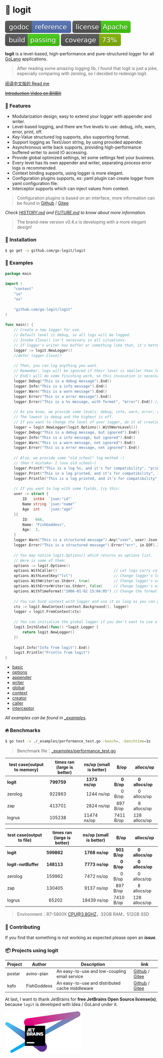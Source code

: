 # 📝 logit

[![Go Doc](_icons/godoc.svg)](https://pkg.go.dev/github.com/go-logit/logit)
[![License](_icons/license.svg)](https://www.apache.org/licenses/LICENSE-2.0.html)
[![Build](_icons/build.svg)](_icons/build.svg)
[![Coverage](_icons/coverage.svg)](_icons/coverage.svg)

**logit** is a level-based, high-performance and pure-structured logger for all [GoLang](https://golang.org)
applications.

> After reading some amazing logging lib, I found that logit is just a joke, especially comparing with zerolog, so I decided to redesign logit.

[阅读中文版的 Read me](./README.md)

~~[Introduction Video on BiliBili](https://www.bilibili.com/video/BV14t4y1y7rF)~~

### 🥇 Features

* Modularization design, easy to extend your logger with appender and writer.
* Level-based logging, and there are five levels to use: debug, info, warn, error, print, off.
* Key-Value structured log supports, also supporting format.
* Support logging as Text/Json string, by using provided appender.
* Asynchronous write back supports, providing high-performance buffered writer to avoid IO accessing.
* Provide global optimized settings, let some settings feet your business.
* Every level has its own appender and writer, separating process error logs is recommended.
* Context binding supports, using logger is more elegant.
* Configuration plugins supports, ex: yaml plugin can create logger from yaml configuration file.
* Interceptor supports which can inject values from context.

> Configuration plugins is based on an interface, more information can be found in [Github](https://github.com/go-logit) / [Gitee](https://gitee.com/go-logit)

_Check [HISTORY.md](./HISTORY.md) and [FUTURE.md](./FUTURE.md) to know about more information._

> The brand-new version v0.4.x is developing with a more elegant design!

### 🚀 Installation

```bash
$ go get -u github.com/go-logit/logit
```

### 📖 Examples

```go
package main

import (
	"context"
	"io"
	"os"

	"github.com/go-logit/logit"
)

func main() {
	// Create a new logger for use.
	// Default level is debug, so all logs will be logged.
	// Invoke Close() isn't necessary in all situations.
	// If logger's writer has buffer or something like that, it's better to invoke Close() for flushing buffer or something else.
	logger := logit.NewLogger()
	//defer logger.Close()

	// Then, you can log anything you want.
	// Remember, logs will be ignored if their level is smaller than logger's level.
	// End() will do some finishing work, so this invocation is necessary.
	logger.Debug("This is a debug message").End()
	logger.Info("This is a info message").End()
	logger.Warn("This is a warn message").End()
	logger.Error("This is a error message").End()
	logger.Error("This is a %s message, with format", "error").End() // Format with params.

	// As you know, we provide some levels: debug, info, warn, error, off.
	// The lowest is debug and the highest is off.
	// If you want to change the level of your logger, do it at creating.
	logger = logit.NewLogger(logit.Options().WithWarnLevel())
	logger.Debug("This is a debug message, but ignored").End()
	logger.Info("This is a info message, but ignored").End()
	logger.Warn("This is a warn message, not ignored").End()
	logger.Error("This is a error message, not ignored").End()

	// Also, we provide some "old school" log method :)
	// (Don't mistake~ I love old school~)
	logger.Printf("This is a log %s, and it's for compatibility", "printed")
	logger.Print("This is a log printed, and it's for compatibility", 123)
	logger.Println("This is a log printed, and it's for compatibility", 666)

	// If you want to log with some fields, try this:
	user := struct {
		ID   int64  `json:"id"`
		Name string `json:"name"`
		Age  int    `json:"age"`
	}{
		ID:   666,
		Name: "FishGoddess",
		Age:  3,
	}
	logger.Warn("This is a structured message").Any("user", user).Json("userJson", user).End()
	logger.Error("This is a structured message").Error("err", io.EOF).Int("trace", 123).End()

	// You may notice logit.Options() which returns an options list.
	// Here is some of them:
	options := logit.Options()
	options.WithCaller()                          // Let logs carry caller information.
	options.WithLevelKey("lvl")                   // Change logger's level key to "lvl".
	options.WithWriter(os.Stderr, true)           // Change logger's writer to os.Stderr with buffer.
	options.WithErrorWriter(os.Stderr, false)     // Change logger's error writer to os.Stderr without buffer.
	options.WithTimeFormat("2006-01-02 15:04:05") // Change the format of time (Only the log's time will apply it).

	// You can bind context with logger and use it as long as you can get the context.
	ctx := logit.NewContext(context.Background(), logger)
	logger = logit.FromContext(ctx)

	// You can initialize the global logger if you don't want to use a logger.
	logit.InitGlobal(func() *logit.Logger {
		return logit.NewLogger()
	})

	logit.Info("Info from logit").End()
	logit.Println("Println from logit")
}
```

* [basic](./_examples/basic.go)
* [options](./_examples/options.go)
* [appender](./_examples/appender.go)
* [writer](./_examples/writer.go)
* [global](./_examples/global.go)
* [context](./_examples/context.go)
* [creator](./_examples/creator.go)
* [caller](./_examples/caller.go)
* [interceptor](./_examples/interceptor.go)

_All examples can be found in [_examples](./_examples)._

### 🔥 Benchmarks

```bash
$ go test -v ./_examples/performance_test.go -bench=. -benchtime=1s
```

> Benchmark file：[_examples/performance_test.go](./_examples/performance_test.go)

| test case(output to memory) | times ran (large is better) | ns/op (small is better) | B/op                            | allocs/op                     |
|-----------------------------|-----------------------------|-------------------------|---------------------------------|-------------------------------|
| **logit**                   | **799759**                  | **&nbsp; 1373 ns/op**   | **&nbsp; &nbsp; &nbsp; 0 B/op** | **&nbsp; &nbsp; 0 allocs/op** |
| zerolog                     | 922863                      | &nbsp; 1244 ns/op       | &nbsp; &nbsp; &nbsp; 0 B/op     | &nbsp; &nbsp; 0 allocs/op     |
| zap                         | 413701                      | &nbsp; 2824 ns/op       | &nbsp; 897 B/op                 | &nbsp; &nbsp; 8 allocs/op     |
| logrus                      | 105238                      | 11474 ns/op             | 7411 B/op                       | 128 allocs/op                 |

| test case(output to file) | times ran (large is better) | ns/op (small is better) | B/op                            | allocs/op                     |
|---------------------------|-----------------------------|-------------------------|---------------------------------|-------------------------------|
| **logit**                 | **599862**                  | **&nbsp; 1768 ns/op**   | **&nbsp; 901 B/op**             | **&nbsp; &nbsp; 0 allocs/op** |
| **logit-notBuffer**       | **148113**                  | **&nbsp; 7773 ns/op**   | **&nbsp; &nbsp; &nbsp; 0 B/op** | **&nbsp; &nbsp; 0 allocs/op** |
| zerolog                   | 159962                      | &nbsp; 7472 ns/op       | &nbsp; &nbsp; &nbsp; 0 B/op     | &nbsp; &nbsp; 0 allocs/op     |
| zap                       | 130405                      | &nbsp; 9137 ns/op       | &nbsp; 897 B/op                 | &nbsp; &nbsp; 8 allocs/op     |
| logrus                    | &nbsp; 65202                | 18439 ns/op             | 7410 B/op                       | 128 allocs/op                 |

> Environment：R7-5800X CPU@3.8GHZ，32GB RAM，512GB SSD

### 👥 Contributing

If you find that something is not working as expected please open an _**issue**_.

### 📦 Projects using logit

| Project | Author      | Description                                     | link                                                                                          |
|---------|-------------|-------------------------------------------------|-----------------------------------------------------------------------------------------------|
| postar  | avino-plan  | An easy-to-use and low-coupling email service   | [Github](https://github.com/avino-plan/postar) / [Gitee](https://gitee.com/avino-plan/postar) |
| kafo    | FishGoddess | An easy-to-use and distributed cache middleware | [Github](https://github.com/FishGoddess/kafo) / [Gitee](https://gitee.com/FishGoddess/kafo)   |

At last, I want to thank JetBrains for **free JetBrains Open Source license(s)**, because `logit` is developed with Idea / GoLand under it.

<a href="https://www.jetbrains.com/?from=logit" target="_blank"><img src="./_icons/jetbrains.png" width="250"/></a>
